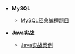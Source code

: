<!-- docs/_sidebar.md -->

* **MySQL**
  * [MySQL经典编程题目](mysql/MySQL经典编程题目)

* **Java实战**
  * [Java实战案例](java/java实战案例)